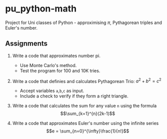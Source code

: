 # pu_python-math

Project for Uni classes of Python - approximising $\pi$, Pythagorean triples and Euler's number.

## Assignments

1. Write a code that approximates number pi.
    - Use Monte Carlo's method.
    - Test the program for 100 and 10K tries.

2. Write a code that definies and calculates Pythagorean Trio: $a^2+b^2=c^2$
    - Accept variables `a`,`b`,`c` as input.
    - Include a check to verify if they form a right triangle.

3. Write a code that calculates the sum for any value `n` using the formula
    $$\sum_{k=1}^{n}(2k-1)$$

4. Write a code that approximates Euler's number using the infinite series
    $$e = \sum_{n=0}^{\infty}\frac{1}{n!}$$
